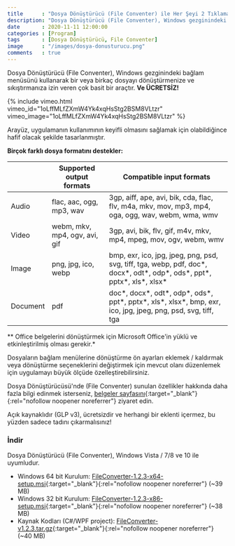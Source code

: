 ```yaml
---
title      : "Dosya Dönüştürücü (File Conventer) ile Her Şeyi 2 Tıklamayla Dönüştürün ve Sıkıştırın!"
description: "Dosya Dönüştürücü (File Conventer), Windows gezginindeki bağlam menüsünü kullanarak bir veya birkaç dosyayı dönüştürmenize ve sıkıştırmanıza izin veren çok basit bir araçtır."
date       : 2020-11-11 12:00:00
categories : [Program]
tags       : [Dosya Dönüştürücü, File Conventer]
image      : "/images/dosya-donusturucu.png"
comments   : true
---
```


Dosya Dönüştürücü (File Conventer), Windows gezginindeki bağlam menüsünü kullanarak bir veya birkaç dosyayı dönüştürmenize ve sıkıştırmanıza izin veren çok basit bir araçtır. **Ve ÜCRETSİZ!**

{% include vimeo.html vimeo_id="1oLffMLfZXmW4Yk4xqHsStg2BSM8VLtzr" vimeo_image="1oLffMLfZXmW4Yk4xqHsStg2BSM8VLtzr" %}

Arayüz, uygulamanın kullanımının keyifli olmasını sağlamak için olabildiğince hafif olacak şekilde tasarlanmıştır.

**Birçok farklı dosya formatını destekler:**

<table class="table">
    <thead>
        <tr>
            <th></th>
            <th>Supported output formats</th>
            <th>Compatible input formats</th>
        </tr>
    </thead>
    <tbody>
        <tr>
            <td>Audio</td>
            <td>flac, aac, ogg, mp3, wav</td>
            <td>3gp, aiff, ape, avi, bik, cda, flac, flv, m4a, mkv, mov, mp3, mp4, oga, ogg, wav, webm, wma, wmv</td>
        </tr>
        <tr>
            <td>Video</td>
            <td>webm, mkv, mp4, ogv, avi, gif</td>
            <td>3gp, avi, bik, flv, gif, m4v, mkv, mp4, mpeg, mov, ogv, webm, wmv</td>
        </tr>
        <tr>
            <td>Image</td>
            <td>png, jpg, ico, webp</td>
            <td>bmp, exr, ico, jpg, jpeg, png, psd, svg, tiff, tga, webp, pdf, doc*, docx*, odt*, odp*, ods*, ppt*, pptx*, xls*,
                xlsx*</td>
        </tr>
        <tr>
            <td>Document</td>
            <td>pdf</td>
            <td>doc*, docx*, odt*, odp*, ods*, ppt*, pptx*, xls*, xlsx*, bmp, exr, ico, jpg, jpeg, png, psd, svg, tiff, tga</td>
        </tr>
    </tbody>
</table>

** Office belgelerini dönüştürmek için Microsoft Office'in yüklü ve etkinleştirilmiş olması gerekir.*

Dosyaların bağlam menülerine dönüştürme ön ayarları eklemek / kaldırmak veya dönüştürme seçeneklerini değiştirmek için mevcut olanı düzenlemek için uygulamayı büyük ölçüde özelleştirebilirsiniz.

Dosya Dönüştürücüsü'nde (File Conventer) sunulan özellikler hakkında daha fazla bilgi edinmek isterseniz, [belgeler sayfasını](https://bit.ly/38yabGU){:target="_blank"}{:rel="nofollow noopener noreferrer"} ziyaret edin.

Açık kaynaklıdır (GLP v3), ücretsizdir ve herhangi bir eklenti içermez, bu yüzden sadece tadını çıkarmalısınız!

### İndir

Dosya Dönüştürücü (File Conventer), Windows Vista / 7/8 ve 10 ile uyumludur.

* Windows 64 bit Kurulum: [FileConverter-1.2.3-x64-setup.msi](https://bit.ly/2UfeCOq){:target="_blank"}{:rel="nofollow noopener noreferrer"} (~39 MB)
* Windows 32 bit Kurulum: [FileConverter-1.2.3-x86-setup.msi](https://bit.ly/3knjKL0){:target="_blank"}{:rel="nofollow noopener noreferrer"} (~38 MB)
* Kaynak Kodları (C#/WPF project): [FileConverter-v1.2.3.tar.gz](https://bit.ly/3kjiWHi){:target="_blank"}{:rel="nofollow noopener noreferrer"} (~40 MB)